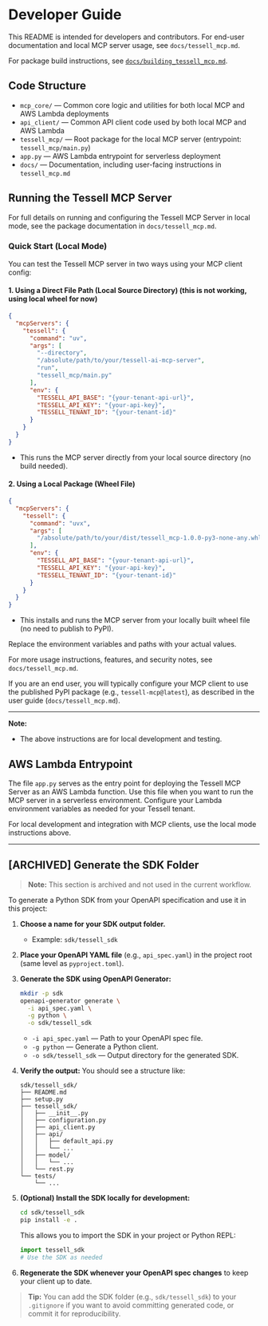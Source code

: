 # Developer Guide

This README is intended for developers and contributors. For end-user documentation and local MCP server usage, see `docs/tessell_mcp.md`.

For package build instructions, see [`docs/building_tessell_mcp.md`](docs/building_tessell_mcp.md).

## Code Structure

- `mcp_core/` — Common core logic and utilities for both local MCP and AWS Lambda deployments
- `api_client/` — Common API client code used by both local MCP and AWS Lambda
- `tessell_mcp/` — Root package for the local MCP server (entrypoint: `tessell_mcp/main.py`)
- `app.py` — AWS Lambda entrypoint for serverless deployment
- `docs/` — Documentation, including user-facing instructions in `tessell_mcp.md`

## Running the Tessell MCP Server

For full details on running and configuring the Tessell MCP Server in local mode, see the package documentation in `docs/tessell_mcp.md`.

### Quick Start (Local Mode)

You can test the Tessell MCP server in two ways using your MCP client config:

#### 1. Using a Direct File Path (Local Source Directory) (this is not working, using local wheel for now)

```json
{
  "mcpServers": {
    "tessell": {
      "command": "uv",
      "args": [
        "--directory",
        "/absolute/path/to/your/tessell-ai-mcp-server",
        "run",
        "tessell_mcp/main.py"
      ],
      "env": {
        "TESSELL_API_BASE": "{your-tenant-api-url}",
        "TESSELL_API_KEY": "{your-api-key}",
        "TESSELL_TENANT_ID": "{your-tenant-id}"
      }
    }
  }
}
```
- This runs the MCP server directly from your local source directory (no build needed).

#### 2. Using a Local Package (Wheel File)

```json
{
  "mcpServers": {
    "tessell": {
      "command": "uvx",
      "args": [
        "/absolute/path/to/your/dist/tessell_mcp-1.0.0-py3-none-any.whl"
      ],
      "env": {
        "TESSELL_API_BASE": "{your-tenant-api-url}",
        "TESSELL_API_KEY": "{your-api-key}",
        "TESSELL_TENANT_ID": "{your-tenant-id}"
      }
    }
  }
}
```
- This installs and runs the MCP server from your locally built wheel file (no need to publish to PyPI).

Replace the environment variables and paths with your actual values.

For more usage instructions, features, and security notes, see `docs/tessell_mcp.md`.

If you are an end user, you will typically configure your MCP client to use the published PyPI package (e.g., `tessell-mcp@latest`), as described in the user guide (`docs/tessell_mcp.md`).

---

**Note:**
- The above instructions are for local development and testing.

## AWS Lambda Entrypoint

The file `app.py` serves as the entry point for deploying the Tessell MCP Server as an AWS Lambda function. Use this file when you want to run the MCP server in a serverless environment. Configure your Lambda environment variables as needed for your Tessell tenant.

For local development and integration with MCP clients, use the local mode instructions above.

---

## [ARCHIVED] Generate the SDK Folder

> **Note:** This section is archived and not used in the current workflow.

To generate a Python SDK from your OpenAPI specification and use it in this project:

1. **Choose a name for your SDK output folder.**
   - Example: `sdk/tessell_sdk`
2. **Place your OpenAPI YAML file** (e.g., `api_spec.yaml`) in the project root (same level as `pyproject.toml`).
3. **Generate the SDK using OpenAPI Generator:**
   ```sh
   mkdir -p sdk
   openapi-generator generate \
     -i api_spec.yaml \
     -g python \
     -o sdk/tessell_sdk
   ```
   - `-i api_spec.yaml` — Path to your OpenAPI spec file.
   - `-g python` — Generate a Python client.
   - `-o sdk/tessell_sdk` — Output directory for the generated SDK.

4. **Verify the output:**
   You should see a structure like:
   ```
   sdk/tessell_sdk/
   ├── README.md
   ├── setup.py
   ├── tessell_sdk/
   │   ├── __init__.py
   │   ├── configuration.py
   │   ├── api_client.py
   │   ├── api/
   │   │   ├── default_api.py
   │   │   └── ...
   │   ├── model/
   │   │   └── ...
   │   └── rest.py
   └── tests/
       └── ...
   ```

5. **(Optional) Install the SDK locally for development:**
   ```sh
   cd sdk/tessell_sdk
   pip install -e .
   ```
   This allows you to import the SDK in your project or Python REPL:
   ```python
   import tessell_sdk
   # Use the SDK as needed
   ```

6. **Regenerate the SDK whenever your OpenAPI spec changes** to keep your client up to date.

> **Tip:** You can add the SDK folder (e.g., `sdk/tessell_sdk`) to your `.gitignore` if you want to avoid committing generated code, or commit it for reproducibility.